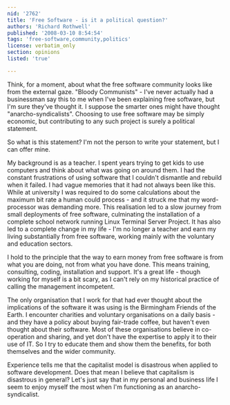 ```yaml
---
nid: '2762'
title: 'Free Software - is it a political question?'
authors: 'Richard Rothwell'
published: '2008-03-10 8:54:54'
tags: 'free-software,community,politics'
license: verbatim_only
section: opinions
listed: 'true'

---
```

Think, for a moment, about what the free software community looks like from the external gaze.  "Bloody Communists" - I've never actually had a businessman say this to me when I've been explaining free software, but I'm sure they've thought it.  I suppose the smarter ones might have thought "anarcho-syndicalists".  Choosing to use free software may be simply economic, but contributing to any such project is surely a political statement.

So what is this statement?  I'm not the person to write your statement, but I can offer mine.

My background is as a teacher.  I spent years trying to get kids to use computers and think about what was going on around them.  I had the constant frustrations of using software that I couldn't dismantle and rebuild when it failed.  I had vague memories that it had not always been like this.  While at university I was required to do some calculations about the maximum bit rate a human could process - and it struck me that my word-processor was demanding more.  This realisation led to a slow journey from small deployments of free software, culminating the installation of a complete school network running Linux Terminal Server Project.  It has also led to a complete change in my life - I'm no longer a teacher and earn my living substantially from free software, working mainly with the voluntary and education sectors.

I hold to the principle that the way to earn money from free software is from what you are doing, not from what you have done.  This means training, consulting, coding, installation and support.  It's a great life - though working for myself is a bit scary, as I can't rely on my historical practice of calling the management incompetent.

The only organisation that I work for that had ever thought about the implications of the software it was using is the Birmingham Friends of the Earth.  I encounter charities and voluntary organisations on a daily basis - and they have a policy about buying fair-trade coffee, but haven't even thought about their software.  Most of these organisations believe in co-operation and sharing, and yet don't have the expertise to apply it to their use of IT.  So I try to educate them and show them the benefits, for both themselves and the wider community.

Experience tells me that the capitalist model is disastrous when applied to software development.  Does that mean I believe that capitalism is disastrous in general?  Let's just say that in my personal and business life I seem to enjoy myself the most when I'm functioning as an anarcho-syndicalist.